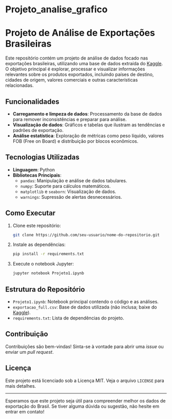 # Projeto_analise_grafico
# Projeto de Análise de Exportações Brasileiras

Este repositório contém um projeto de análise de dados focado nas exportações brasileiras, utilizando uma base de dados extraída do [Kaggle](https://www.kaggle.com/datasets/hugovallejo/brazil-exports). O objetivo principal é explorar, processar e visualizar informações relevantes sobre os produtos exportados, incluindo países de destino, cidades de origem, valores comerciais e outras características relacionadas.

## Funcionalidades

- **Carregamento e limpeza de dados**: Processamento da base de dados para remover inconsistências e preparar para análise.
- **Visualização de dados**: Gráficos e tabelas que ilustram as tendências e padrões de exportação.
- **Análise estatística**: Exploração de métricas como peso líquido, valores FOB (Free on Board) e distribuição por blocos econômicos.

## Tecnologias Utilizadas

- **Linguagem**: Python
- **Bibliotecas Principais**:
  - `pandas`: Manipulação e análise de dados tabulares.
  - `numpy`: Suporte para cálculos matemáticos.
  - `matplotlib` e `seaborn`: Visualização de dados.
  - `warnings`: Supressão de alertas desnecessários.

## Como Executar

1. Clone este repositório:
   ```bash
   git clone https://github.com/seu-usuario/nome-do-repositorio.git
   ```
2. Instale as dependências:
   ```bash
   pip install -r requirements.txt
   ```
3. Execute o notebook Jupyter:
   ```bash
   jupyter notebook Projeto1.ipynb
   ```

## Estrutura do Repositório

- `Projeto1.ipynb`: Notebook principal contendo o código e as análises.
- `exportacao_full.csv`: Base de dados utilizada (não inclusa; baixe do [Kaggle](https://www.kaggle.com/datasets/hugovallejo/brazil-exports)).
- `requirements.txt`: Lista de dependências do projeto.

## Contribuição

Contribuições são bem-vindas! Sinta-se à vontade para abrir uma _issue_ ou enviar um _pull request_.

## Licença

Este projeto está licenciado sob a Licença MIT. Veja o arquivo `LICENSE` para mais detalhes.

---

Esperamos que este projeto seja útil para compreender melhor os dados de exportação do Brasil. Se tiver alguma dúvida ou sugestão, não hesite em entrar em contato!


 
